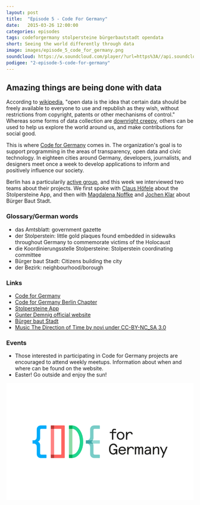 ```yaml
---
layout: post
title:  "Episode 5 - Code For Germany"
date:   2015-03-26 12:00:00
categories: episodes
tags: codeforgermany stolpersteine bürgerbautstadt opendata
short: Seeing the world differently through data
image: images/episode_5_code_for_germany.png
soundcloud: https://w.soundcloud.com/player/?url=https%3A//api.soundcloud.com/tracks/197841267&amp;color=ff5500&amp;auto_play=false&amp;hide_related=false&amp;show_comments=true&amp;show_user=true&amp;show_reposts=false
podigee: "2-episode-5-code-for-germany"
---
```


## Amazing things are being done with data

According to [wikipedia](https://en.wikipedia.org/wiki/Open_data), "open data is the idea that certain data should be freely available to everyone to use and republish as they wish, without restrictions from copyright, patents or other mechanisms of control." Whereas some forms of data collection are [downright creepy](http://bitsofberlin.org/2014/10/24/episode-4/), others can be used to help us explore the world around us, and make contributions for social good.

This is where [Code for Germany](http://codefor.de/) comes in. The organization's goal is to support programming in the areas of transparency, open data and civic technology. In eighteen cities around Germany, developers, journalists, and designers meet once a week to develop applications to inform and positively influence our society.

Berlin has a particularily [active group](http://codefor.de/berlin/index.html), and this week we interviewed two teams about their projects. We first spoke with [Claus Höfele](https://twitter.com/claushoefele) about the Stolpersteine App, and then with [Magdalena Noffke](https://twitter.com/magdalenanoffke) and [Jochen Klar](https://twitter.com/jochenklar) about Bürger Baut Stadt.

### Glossary/German words

* das Amtsblatt: government gazette
* der Stolperstein: little gold plaques found embedded in sidewalks throughout Germany to commemorate victims of the Holocaust
* die Koordinierungsstelle Stolpersteine: Stolperstein coordinating committee
* Bürger baut Stadt: Citizens building the city
* der Bezirk: neighbourhood/borough

### Links
* [Code for Germany](http://codefor.de/)
* [Code for Germany Berlin Chapter](http://codefor.de/berlin/index.html)
* [Stolpersteine App](http://codefor.de/projekte/2014-04-30-stolpersteine-app.html)
* [Gunter Demnig official website](http://www.stolpersteine.eu/en/)
* [Bürger baut Stadt](http://buergerbautstadt.de/)
* [Music The Direction of Time by novi under CC-BY-NC_SA 3.0](https://soundcloud.com/novi/the-direction-of-time)

### Events
* Those interested in participating in Code for Germany projects are encouraged to attend weekly meetups. Information about when and where can be found on the website.
* Easter! Go outside and enjoy the sun!

![Code For Germany Logo](/images/episode_5_code_for_germany.png)
